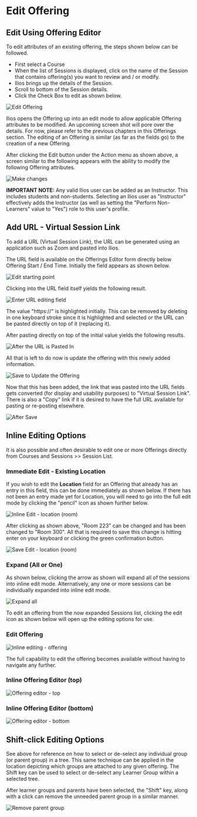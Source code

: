 # Edit Offering

## Edit Using Offering Editor

To edit attributes of an existing offering, the steps shown below can be followed.

* First select a Course
* When the list of Sessions is displayed, click on the name of the Session that contains offering(s) you want to review and / or modify.
* Ilios brings up the details of the Session.
* Scroll to bottom of the Session details.
* Click the Check Box to edit as shown below.

![Edit Offering](../../images/edit_offering/click_to_edit.png)

Ilios opens the Offering up into an edit mode to allow applicable Offering attributes to be modified. An upcoming screen shot will pore over the details. For now, please refer to the previous chapters in this Offerings section. The editing of an Offering is similar (as far as the fields go) to the creation of a new Offering.

After clicking the Edit button under the Action menu as shown above, a screen similar to the following appears with the ability to modify the following Offering attributes.

![Make changes](../../images/edit_offering/make_changes.png)

**IMPORTANT NOTE:** Any valid Ilios user can be added as an Instructor. This includes students and non-students. Selecting an Ilios user as "Instructor" effectively adds the Instructor (as well as setting the "Perform Non-Learners" value to "Yes") role to this user's profile.

## Add URL - Virtual Session Link

To add a URL (Virtual Session Link), the URL can be generated using an application such as Zoom and pasted into llios.

The URL field is available on the Offerings Editor form directly below Offering Start / End Time. Initially the field appears as shown below.

![Edit starting point](../../images/edit_offering/edit_starting_point.png)

Clicking into the URL field itself yields the following result.

![Enter URL editing field](../../images/edit_offering/edit_URL_field.png)

The value "https://" is highlighted initially. This can be removed by deleting in one keyboard stroke since it is highlighted and selected or the URL can be pasted directly on top of it (replacing it).

After pasting directly on top of the initial value yields the following results.

![After the URL is Pasted In](../../images/edit_offering/paste_updated_URL.png)

All that is left to do now is update the offering with this newly added information.

![Save to Update the Offering](../../images/edit_offering/URL_save.png)

Now that this has been added, the link that was pasted into the URL fields gets converted (for display and usability purposes) to "Virtual Session Link". There is also a "Copy" link if it is desired to have the full URL available for pasting or re-posting elsewhere.

![After Save](../../images/edit_offering/after_save.png)

## Inline Editing Options

It is also possible and often desirable to edit one or more Offerings directly from Courses and Sessions >> Session List.

### Immediate Edit - Existing Location

If you wish to edit the **Location** field for an Offering that already has an entry in this field, this can be done immediately as shown below. If there has not been an entry made yet for Location, you will need to go into the full edit mode by clicking the "pencil" icon as shown further below.

![Inline Edit - location (room)](../../images/edit_offering/inline_edit_room.png)

After clicking as shown above, "Room 223" can be changed and has been changed to "Room 300". All that is required to save this change is hitting enter on your keyboard or clicking the green confirmation button.

![Save Edit - location (room)](../../images/edit_offering/inline_save_room.png)

### Expand (All or One)

As shown below, clicking the arrow as shown will expand all of the sessions into inline edit mode. Alternatively, any one or more sessions can be individually expanded into inline edit mode.

![Expand all](../../images/edit_offering/expand_all.png)

To edit an offering from the now expanded Sessions list, clicking the edit icon as shown below will open up the editing options for use.

### Edit Offering

![Inline editing - offering](../../images/edit_offering/inline_edit_offering.png)

The full capability to edit the offering becomes available without having to navigate any further.

### Inline Offering Editor (top)

![Offering editor - top](../../images/edit_offering/offering_editor_top.png)

### Inline Offering Editor (bottom)

![Offering editor - bottom](../../images/edit_offering/offering_editor_bottom.png)

## Shift-click Editing Options

See above for reference on how to select or de-select any individual group (or parent group) in a tree. This same technique can be applied in the location depicting which groups are attached to any given offering. The Shift key can be used to select or de-select any Learner Group within a selected tree.

After learner groups and parents have been selected, the "Shift" key, along with a click can remove the unneeded parent group in a similar manner.

![Remove parent group](../../images/edit_offering/remove_parent_group.png)
